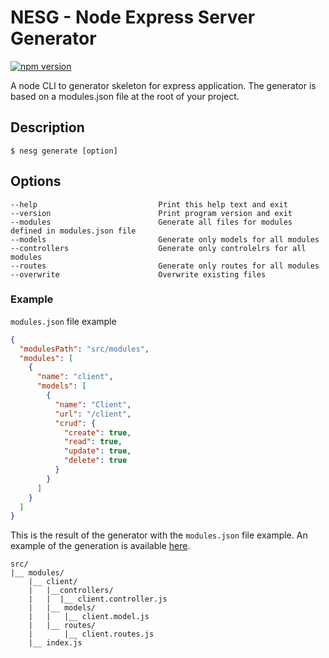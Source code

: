 # NESG - Node Express Server Generator
[![npm version](https://badge.fury.io/js/nesg.svg)](https://badge.fury.io/js/nesg)

A node CLI to generator skeleton for express application.
The generator is based on a modules.json file at the root of your project.

## Description

`$ nesg generate [option]`

## Options

    --help                           Print this help text and exit
    --version                        Print program version and exit
    --modules                        Generate all files for modules defined in modules.json file
    --models                         Generate only models for all modules
    --controllers                    Generate only controlelrs for all modules
    --routes                         Generate only routes for all modules
    --overwrite                      Overwrite existing files

### Example

`modules.json` file example

```json
{
  "modulesPath": "src/modules",
  "modules": [
    {
      "name": "client",
      "models": [
        {
          "name": "Client",
          "url": "/client",
          "crud": {
            "create": true,
            "read": true,
            "update": true,
            "delete": true
          }
        }
      ]
    }
  ]
}
```
This is the result of the generator with the `modules.json` file example.
An example of the generation is available [here](https://github.com/remyr/nesg/tree/master/example).

    src/
    |__ modules/
        |__ client/
        |   |__controllers/
        |   |  |__ client.controller.js
        |   |__ models/
        |   |   |__ client.model.js
        |   |__ routes/
        |       |__ client.routes.js
        |__ index.js
        

